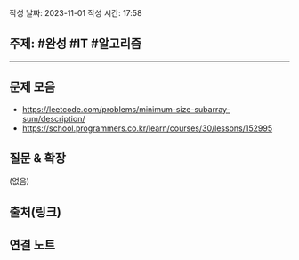 작성 날짜: 2023-11-01
작성 시간: 17:58

## 주제: #완성  #IT #알고리즘 

----

## 문제 모음
- https://leetcode.com/problems/minimum-size-subarray-sum/description/
- https://school.programmers.co.kr/learn/courses/30/lessons/152995
## 질문 & 확장

(없음)

## 출처(링크)


## 연결 노트
